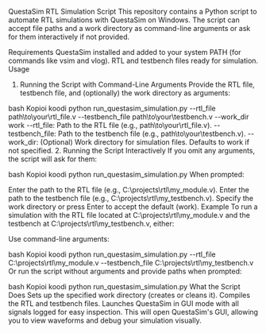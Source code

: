 QuestaSim RTL Simulation Script
This repository contains a Python script to automate RTL simulations with QuestaSim on Windows. The script can accept file paths and a work directory as command-line arguments or ask for them interactively if not provided.

Requirements
QuestaSim installed and added to your system PATH (for commands like vsim and vlog).
RTL and testbench files ready for simulation.
Usage
1. Running the Script with Command-Line Arguments
Provide the RTL file, testbench file, and (optionally) the work directory as arguments:

bash
Kopioi koodi
python run_questasim_simulation.py --rtl_file path\to\your\rtl_file.v --testbench_file path\to\your\testbench.v --work_dir work
--rtl_file: Path to the RTL file (e.g., path\to\your\rtl_file.v).
--testbench_file: Path to the testbench file (e.g., path\to\your\testbench.v).
--work_dir: (Optional) Work directory for simulation files. Defaults to work if not specified.
2. Running the Script Interactively
If you omit any arguments, the script will ask for them:

bash
Kopioi koodi
python run_questasim_simulation.py
When prompted:

Enter the path to the RTL file (e.g., C:\projects\rtl\my_module.v).
Enter the path to the testbench file (e.g., C:\projects\rtl\my_testbench.v).
Specify the work directory or press Enter to accept the default (work).
Example
To run a simulation with the RTL file located at C:\projects\rtl\my_module.v and the testbench at C:\projects\rtl\my_testbench.v, either:

Use command-line arguments:

bash
Kopioi koodi
python run_questasim_simulation.py --rtl_file C:\projects\rtl\my_module.v --testbench_file C:\projects\rtl\my_testbench.v
Or run the script without arguments and provide paths when prompted:

bash
Kopioi koodi
python run_questasim_simulation.py
What the Script Does
Sets up the specified work directory (creates or cleans it).
Compiles the RTL and testbench files.
Launches QuestaSim in GUI mode with all signals logged for easy inspection.
This will open QuestaSim's GUI, allowing you to view waveforms and debug your simulation visually.
